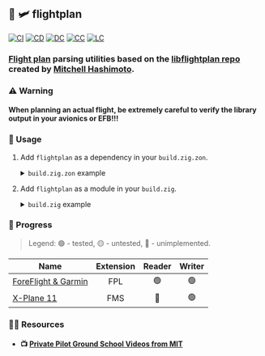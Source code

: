 ## :lizard: :small_airplane: **flightplan**

[![CI][ci-shield]][ci-url]
[![CD][cd-shield]][cd-url]
[![DC][dc-shield]][dc-url]
[![CC][cc-shield]][cc-url]
[![LC][lc-shield]][lc-url]

### [Flight plan](https://en.wikipedia.org/wiki/Flight_plan) parsing utilities based on the [libflightplan repo](https://github.com/mitchellh/libflightplan) created by [Mitchell Hashimoto](https://github.com/mitchellh).

### :warning: Warning

#### **When planning an actual flight, be extremely careful to verify the library output in your avionics or EFB!!!**

### :rocket: Usage

1. Add `flightplan` as a dependency in your `build.zig.zon`.

    <details>

    <summary><code>build.zig.zon</code> example</summary>

    ```zig
    .{
        .name = "<package_name>",
        .version = "<package_version>",
        .dependencies = .{
            .flightplan = .{
                .url = "https://github.com/tensorush/flightplan/archive/<version_tag_or_commit_hash>.tar.gz",
                .hash = "<dependency_package_hash>",
            },
        },
        .paths = .{""},
    }
    ```

    Set `<package_hash>` to `12200000000000000000000000000000000000000000000000000000000000000000`, and Zig will provide the correct found value in an error message.

    </details>

2. Add `flightplan` as a module in your `build.zig`.

    <details>

    <summary><code>build.zig</code> example</summary>

    ```zig
    const flightplan = b.dependency("flightplan", .{});
    exe.addModule("flightplan", flightplan.module("flightplan"));
    ```

    </details>

### :battery: Progress

> Legend: :green_circle: - tested, :yellow_circle: - untested, :red_circle: - unimplemented.

| Name                                                                                      | Extension |     Reader     |     Writer     |
|-------------------------------------------------------------------------------------------|:---------:|:--------------:|:--------------:|
| [ForeFlight & Garmin](https://www8.garmin.com/xmlschemas/FlightPlanv1.xsd)                |    FPL    | :green_circle: | :green_circle: |
| [X-Plane 11](https://developer.x-plane.com/article/flightplan-files-v11-fms-file-format/) |    FMS    |  :red_circle:  | :green_circle: |

### :teacher: Resources

- #### :tv: [Private Pilot Ground School Videos from MIT](https://www.youtube.com/playlist?list=PLUl4u3cNGP63cUdAG3v311Vl72ozOiK25)

<!-- MARKDOWN LINKS -->

[ci-shield]: https://img.shields.io/github/actions/workflow/status/tensorush/flightplan/ci.yaml?branch=main&style=for-the-badge&logo=github&label=CI&labelColor=black
[ci-url]: https://github.com/tensorush/flightplan/blob/main/.github/workflows/ci.yaml
[cd-shield]: https://img.shields.io/github/actions/workflow/status/tensorush/flightplan/cd.yaml?branch=main&style=for-the-badge&logo=github&label=CD&labelColor=black
[cd-url]: https://github.com/tensorush/flightplan/blob/main/.github/workflows/cd.yaml
[dc-shield]: https://img.shields.io/badge/click-F6A516?style=for-the-badge&logo=zig&logoColor=F6A516&label=docs&labelColor=black
[dc-url]: https://tensorush.github.io/flightplan
[cc-shield]: https://img.shields.io/codecov/c/github/tensorush/flightplan?style=for-the-badge&labelColor=black
[cc-url]: https://app.codecov.io/gh/tensorush/flightplan
[lc-shield]: https://img.shields.io/github/license/tensorush/flightplan.svg?style=for-the-badge&labelColor=black
[lc-url]: https://github.com/tensorush/flightplan/blob/main/LICENSE.md
